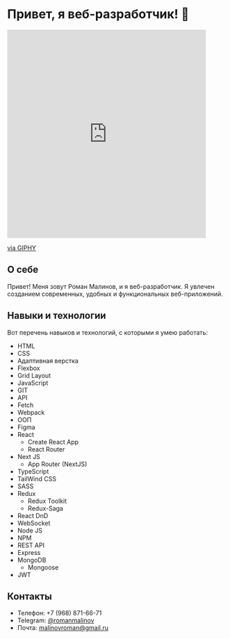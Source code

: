 # Привет, я веб-разработчик! 👋

<iframe src="https://giphy.com/embed/3oKIPnAiaMCws8nOsE" width="457" height="480" style="" frameBorder="0" class="giphy-embed" allowFullScreen></iframe>
<p><a href="https://giphy.com/gifs/cat-kitten-computer-3oKIPnAiaMCws8nOsE">via GIPHY</a></p>

## О себе

Привет! Меня зовут Роман Малинов, и я веб-разработчик. Я увлечен созданием современных, удобных и функциональных веб-приложений.

## Навыки и технологии

Вот перечень навыков и технологий, с которыми я умею работать:

- HTML
- CSS
- Адаптивная верстка
- Flexbox
- Grid Layout
- JavaScript
- GIT
- API
- Fetch
- Webpack
- ООП
- Figma
- React
  - Create React App
  - React Router
- Next JS
  - App Router (NextJS)
- TypeScript
- TailWind CSS
- SASS
- Redux
  - Redux Toolkit
  - Redux-Saga
- React DnD
- WebSocket
- Node JS
- NPM
- REST API
- Express
- MongoDB
  - Mongoose
- JWT

## Контакты

- Телефон: +7 (968) 871-66-71
- Telegram: [@romanmalinov](https://t.me/romanmalinov)
- Почта: [malinovroman@gmail.ru](mailto:malinovroman@gmail.ru)
